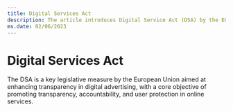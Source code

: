 ```yaml
---
title: Digital Services Act
description: The article introduces Digital Service Act (DSA) by the EU, focusing on transparency in digital advertising for user protection and accountability.
ms.date: 02/06/2023
---
```


# Digital Services Act

The DSA is a key legislative measure by the European Union aimed at enhancing transparency in digital advertising, with a core objective of promoting transparency, accountability, and user protection in online services.
